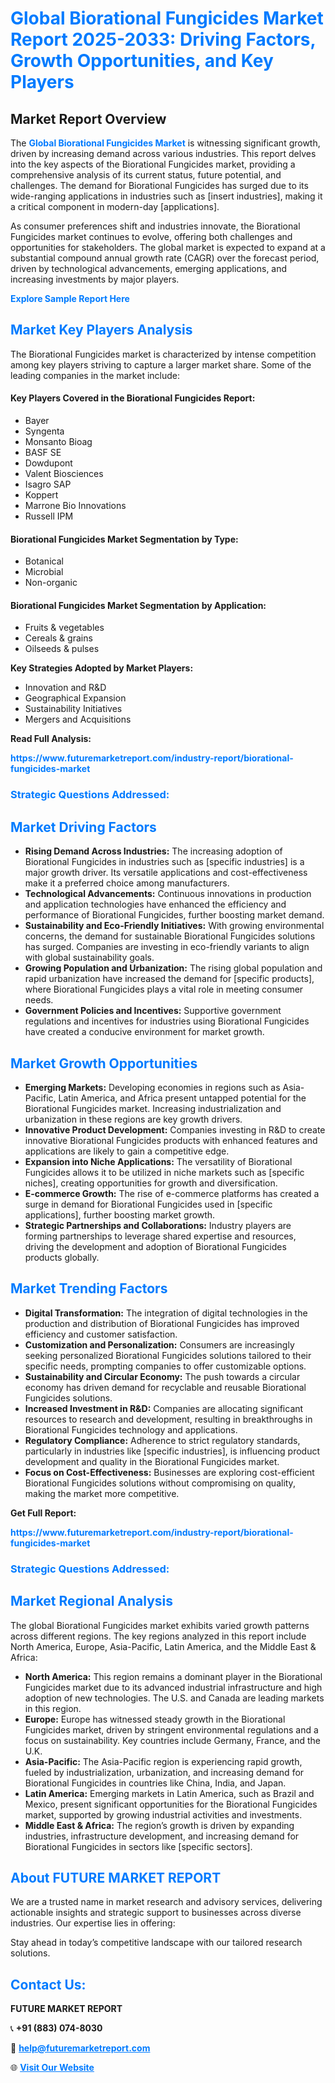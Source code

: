 <h1 style="color: #007BFF;">Global Biorational Fungicides Market Report 2025-2033: Driving Factors, Growth Opportunities, and Key Players</h1>

<section id="overview">
<h2>Market Report Overview</h2>
<p>The <a href="https://www.futuremarketreport.com/industry-report/biorational-fungicides-market" style="color: #007BFF; text-decoration: none;"><strong>Global Biorational Fungicides Market</strong></a> is witnessing significant growth, driven by increasing demand across various industries. This report delves into the key aspects of the Biorational Fungicides market, providing a comprehensive analysis of its current status, future potential, and challenges. The demand for Biorational Fungicides has surged due to its wide-ranging applications in industries such as [insert industries], making it a critical component in modern-day [applications].</p>
<p>As consumer preferences shift and industries innovate, the Biorational Fungicides market continues to evolve, offering both challenges and opportunities for stakeholders. The global market is expected to expand at a substantial compound annual growth rate (CAGR) over the forecast period, driven by technological advancements, emerging applications, and increasing investments by major players.</p>
</section>

<section id="overview">
<p><a href="https://www.futuremarketreport.com/request-sample/reportId=53151" style="color: #007BFF; text-decoration: none;"><strong>Explore Sample Report Here</strong></a></p>
</section>

<section id="key-players">
<h2 style="color: #007BFF;">Market Key Players Analysis</h2>
<p>The Biorational Fungicides market is characterized by intense competition among key players striving to capture a larger market share. Some of the leading companies in the market include:</p>
<h4>Key Players Covered in the Biorational Fungicides Report:</h4>
<ul><li>Bayer</li><li>Syngenta</li><li>Monsanto Bioag</li><li>BASF SE</li><li>Dowdupont</li><li>Valent Biosciences</li><li>Isagro SAP</li><li>Koppert</li><li>Marrone Bio Innovations</li><li>Russell IPM</li></ul>
<h4>Biorational Fungicides Market Segmentation by Type:</h4>
<ul><li>Botanical</li><li>Microbial</li><li>Non-organic</li></ul>

<h4>Biorational Fungicides Market Segmentation by Application:</h4>
<ul><li>Fruits &amp; vegetables</li><li>Cereals &amp; grains</li><li>Oilseeds &amp; pulses</li></ul>
<p><strong>Key Strategies Adopted by Market Players:</strong></p>
<ul>
<li>Innovation and R&D</li>
<li>Geographical Expansion</li>
<li>Sustainability Initiatives</li>
<li>Mergers and Acquisitions</li>
</ul>
</section>

<section>
<p><strong>Read Full Analysis: </strong></p><a href="https://www.futuremarketreport.com/industry-report/biorational-fungicides-market" style="color: #007BFF; text-decoration: none;"><strong>https://www.futuremarketreport.com/industry-report/biorational-fungicides-market</strong></a>
<h3 style="color: #007BFF;">Strategic Questions Addressed:</h3>
</section>

<section id="driving-factors">
<h2 style="color: #007BFF;">Market Driving Factors</h2>
<ul>
<li><strong>Rising Demand Across Industries:</strong> The increasing adoption of Biorational Fungicides in industries such as [specific industries] is a major growth driver. Its versatile applications and cost-effectiveness make it a preferred choice among manufacturers.</li>
<li><strong>Technological Advancements:</strong> Continuous innovations in production and application technologies have enhanced the efficiency and performance of Biorational Fungicides, further boosting market demand.</li>
<li><strong>Sustainability and Eco-Friendly Initiatives:</strong> With growing environmental concerns, the demand for sustainable Biorational Fungicides solutions has surged. Companies are investing in eco-friendly variants to align with global sustainability goals.</li>
<li><strong>Growing Population and Urbanization:</strong> The rising global population and rapid urbanization have increased the demand for [specific products], where Biorational Fungicides plays a vital role in meeting consumer needs.</li>
<li><strong>Government Policies and Incentives:</strong> Supportive government regulations and incentives for industries using Biorational Fungicides have created a conducive environment for market growth.</li>
</ul>
</section>

<section id="growth-opportunities">
<h2 style="color: #007BFF;">Market Growth Opportunities</h2>
<ul>
<li><strong>Emerging Markets:</strong> Developing economies in regions such as Asia-Pacific, Latin America, and Africa present untapped potential for the Biorational Fungicides market. Increasing industrialization and urbanization in these regions are key growth drivers.</li>
<li><strong>Innovative Product Development:</strong> Companies investing in R&D to create innovative Biorational Fungicides products with enhanced features and applications are likely to gain a competitive edge.</li>
<li><strong>Expansion into Niche Applications:</strong> The versatility of Biorational Fungicides allows it to be utilized in niche markets such as [specific niches], creating opportunities for growth and diversification.</li>
<li><strong>E-commerce Growth:</strong> The rise of e-commerce platforms has created a surge in demand for Biorational Fungicides used in [specific applications], further boosting market growth.</li>
<li><strong>Strategic Partnerships and Collaborations:</strong> Industry players are forming partnerships to leverage shared expertise and resources, driving the development and adoption of Biorational Fungicides products globally.</li>
</ul>
</section>

<section id="trending-factors">
<h2 style="color: #007BFF;">Market Trending Factors</h2>
<ul>
<li><strong>Digital Transformation:</strong> The integration of digital technologies in the production and distribution of Biorational Fungicides has improved efficiency and customer satisfaction.</li>
<li><strong>Customization and Personalization:</strong> Consumers are increasingly seeking personalized Biorational Fungicides solutions tailored to their specific needs, prompting companies to offer customizable options.</li>
<li><strong>Sustainability and Circular Economy:</strong> The push towards a circular economy has driven demand for recyclable and reusable Biorational Fungicides solutions.</li>
<li><strong>Increased Investment in R&D:</strong> Companies are allocating significant resources to research and development, resulting in breakthroughs in Biorational Fungicides technology and applications.</li>
<li><strong>Regulatory Compliance:</strong> Adherence to strict regulatory standards, particularly in industries like [specific industries], is influencing product development and quality in the Biorational Fungicides market.</li>
<li><strong>Focus on Cost-Effectiveness:</strong> Businesses are exploring cost-efficient Biorational Fungicides solutions without compromising on quality, making the market more competitive.</li>
</ul>
</section>

<section>
<p><strong>Get Full Report: </strong></p><a href="https://www.futuremarketreport.com/industry-report/biorational-fungicides-market" style="color: #007BFF; text-decoration: none;"><strong>https://www.futuremarketreport.com/industry-report/biorational-fungicides-market</strong></a>
<h3 style="color: #007BFF;">Strategic Questions Addressed:</h3>
</section>


<section id="regional-analysis">
<h2 style="color: #007BFF;">Market Regional Analysis</h2>
<p>The global Biorational Fungicides market exhibits varied growth patterns across different regions. The key regions analyzed in this report include North America, Europe, Asia-Pacific, Latin America, and the Middle East & Africa:</p>
<ul>
<li><strong>North America:</strong> This region remains a dominant player in the Biorational Fungicides market due to its advanced industrial infrastructure and high adoption of new technologies. The U.S. and Canada are leading markets in this region.</li>
<li><strong>Europe:</strong> Europe has witnessed steady growth in the Biorational Fungicides market, driven by stringent environmental regulations and a focus on sustainability. Key countries include Germany, France, and the U.K.</li>
<li><strong>Asia-Pacific:</strong> The Asia-Pacific region is experiencing rapid growth, fueled by industrialization, urbanization, and increasing demand for Biorational Fungicides in countries like China, India, and Japan.</li>
<li><strong>Latin America:</strong> Emerging markets in Latin America, such as Brazil and Mexico, present significant opportunities for the Biorational Fungicides market, supported by growing industrial activities and investments.</li>
<li><strong>Middle East & Africa:</strong> The region’s growth is driven by expanding industries, infrastructure development, and increasing demand for Biorational Fungicides in sectors like [specific sectors].</li>
</ul>
</section>

<footer>
<h2 style="color: #007BFF;">About FUTURE MARKET REPORT</h2>
<p>We are a trusted name in market research and advisory services, delivering actionable insights and strategic support to businesses across diverse industries. Our expertise lies in offering:</p>

<p>Stay ahead in today’s competitive landscape with our tailored research solutions.</p>

<h2 style="color: #007BFF;">Contact Us:</h2>
<p><strong>FUTURE MARKET REPORT</strong></p>
<p>📞 <strong>+91 (883) 074-8030</strong></p>
<p>📧 <strong><a href="mailto:help@futuremarketreport.com" style="color: #007BFF;">help@futuremarketreport.com</a></strong></p>
<p>🌐 <strong><a href="https://www.futuremarketreport.com/" style="color: #007BFF;">Visit Our Website</a></strong></p>
</footer>